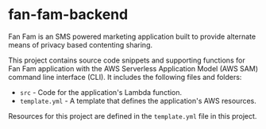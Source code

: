 # fan-fam-backend

Fan Fam is an SMS powered marketing application built to provide alternate means of privacy based contenting sharing.

This project contains source code snippets and supporting functions for Fan Fam application with the AWS Serverless Application Model (AWS SAM) command line interface (CLI). It includes the following files and folders:

- `src` - Code for the application's Lambda function.
- `template.yml` - A template that defines the application's AWS resources.

Resources for this project are defined in the `template.yml` file in this project. 
